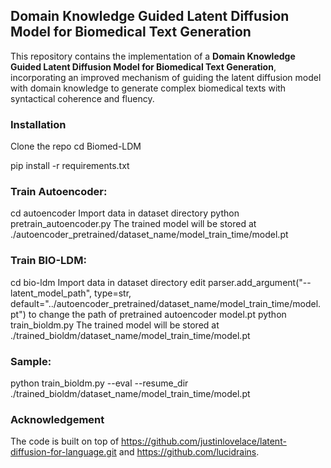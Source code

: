 ## Domain Knowledge Guided Latent Diffusion Model for Biomedical Text Generation
This repository contains the implementation of a **Domain Knowledge Guided Latent Diffusion Model for Biomedical Text Generation**, incorporating an improved mechanism of guiding the latent diffusion model with domain knowledge to generate complex biomedical texts with syntactical coherence and fluency. 

### Installation
Clone the repo
cd Biomed-LDM

pip install -r requirements.txt

### Train Autoencoder:
cd autoencoder
Import data in dataset directory
python pretrain_autoencoder.py
The trained model will be stored at ./autoencoder_pretrained/dataset_name/model_train_time/model.pt

### Train BIO-LDM:
cd bio-ldm
Import data in dataset directory
edit parser.add_argument("--latent_model_path", type=str, default="../autoencoder_pretrained/dataset_name/model_train_time/model.pt") to change the path of pretrained autoencoder model.pt
python train_bioldm.py
The trained model will be stored at ./trained_bioldm/dataset_name/model_train_time/model.pt

### Sample:
python train_bioldm.py --eval --resume_dir ./trained_bioldm/dataset_name/model_train_time/model.pt

### Acknowledgement
The code is built on top of https://github.com/justinlovelace/latent-diffusion-for-language.git and https://github.com/lucidrains.
